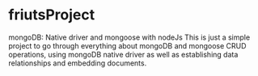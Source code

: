 # friutsProject
mongoDB: Native driver and mongoose with nodeJs
This is just a simple project to go through everything about mongoDB and mongoose CRUD operations, using mongoDB native driver as well as establishing data relationships and embedding documents. 
